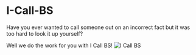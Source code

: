 # I-Call-BS
Have you ever wanted to call someone out on an incorrect fact but it was too hard to look it up yourself?

Well we do the work for you with I Call BS!
![I Call BS](https://cloud.githubusercontent.com/assets/6752585/22567069/6d427890-e95c-11e6-8183-71161b92726c.png)
